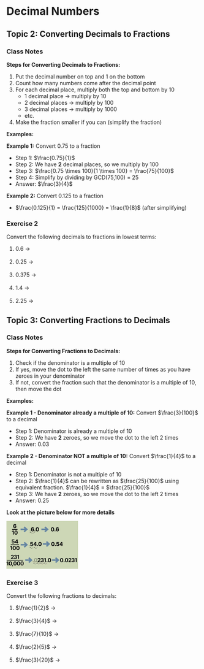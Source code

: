 <script type="text/javascript">
  window.MathJax = {
    tex: {
      inlineMath: [['$', '$'], ['\\(', '\\)']],
      displayMath: [['$$', '$$'], ['\\[', '\\]']],
      processEscapes: true
    },
    options: {
      skipHtmlTags: ['script','noscript','style','textarea','pre','code'] // don't render inside code blocks
    },
    chtml: {
      scale: 1.3  // Increase this number to make fonts bigger
    }
  };
</script>
<script async src="https://cdn.jsdelivr.net/npm/mathjax@3/es5/tex-chtml-full.js"></script>

# Decimal Numbers

## Topic 2: Converting Decimals to Fractions

### Class Notes

**Steps for Converting Decimals to Fractions:**

1. Put the decimal number on top and 1 on the bottom
2. Count how many numbers come after the decimal point
3. For each decimal place, multiply both the top and bottom by 10
   - 1 decimal place → multiply by 10
   - 2 decimal places → multiply by 100
   - 3 decimal places → multiply by 1000
   - etc.
4. Make the fraction smaller if you can (simplify the fraction)

**Examples:**

**Example 1:** Convert $0.75$ to a fraction

- Step 1: $\frac{0.75}{1}$
- Step 2: We have **2** decimal places, so we multiply by 100
- Step 3: $\frac{0.75 \times 100}{1 \times 100} = \frac{75}{100}$
- Step 4: Simplify by dividing by GCD(75,100) = 25
- Answer: $\frac{3}{4}$

**Example 2:** Convert $0.125$ to a fraction

- $\frac{0.125}{1} = \frac{125}{1000} = \frac{1}{8}$ (after simplifying)

### Exercise 2

Convert the following decimals to fractions in lowest terms:

1. $0.6$ →
   <br><br>
2. $0.25$ →
   <br><br>
3. $0.375$ →
   <br><br>
4. $1.4$ →
   <br><br>
5. $2.25$ →

<div style="page-break-after: always;"></div>

## Topic 3: Converting Fractions to Decimals

### Class Notes

**Steps for Converting Fractions to Decimals:**

1. Check if the denominator is a multiple of 10
2. If yes, move the dot to the left the same number of times as you have zeroes in your denominator
3. If not, convert the fraction such that the denominator is a multiple of 10, then move the dot

**Examples:**

**Example 1 - Denominator already a multiple of 10:** Convert $\frac{3}{100}$ to a decimal

- Step 1: Denominator is already a multiple of 10
- Step 2: We have **2** zeroes, so we move the dot to the left 2 times
- Answer: $0.03$

**Example 2 - Denominator NOT a multiple of 10:** Convert $\frac{1}{4}$ to a decimal

- Step 1: Denominator is not a multiple of 10
- Step 2: $\frac{1}{4}$ can be rewritten as $\frac{25}{100}$ using equivalent fraction. $\frac{1}{4}$ = $\frac{25}{100}$
- Step 3: We have **2** zeroes, so we move the dot to the left 2 times
- Answer: $0.25$

**Look at the picture below for more details**

![Convert to decimals](img\conversion_1.png)

### Exercise 3

Convert the following fractions to decimals:

1. $\frac{1}{2}$ →
   <br><br>
2. $\frac{3}{4}$ →
   <br><br>
3. $\frac{7}{10}$ →
   <br><br>
4. $\frac{2}{5}$ →
   <br><br>
5. $\frac{3}{20}$ →
